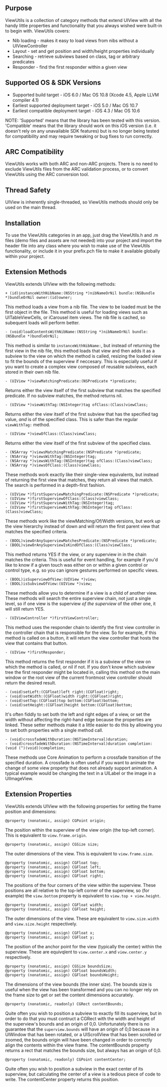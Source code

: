 Purpose
--------------

ViewUtils is a collection of category methods that extend UIView with all the handy little properties and functionality that you always wished were built-in to begin with. ViewUtils covers:

* Nib loading - makes it easy to load views from nibs without a UIViewController
* Layout - set and get position and width/height properties individually
* Searching - retrieve subviews based on class, tag or arbitrary predicates
* Responder - find the first responder within a given view

Supported OS & SDK Versions
-----------------------------

* Supported build target - iOS 6.0 / Mac OS 10.8 (Xcode 4.5, Apple LLVM compiler 4.1)
* Earliest supported deployment target - iOS 5.0 / Mac OS 10.7
* Earliest compatible deployment target - iOS 4.3 / Mac OS 10.6

NOTE: 'Supported' means that the library has been tested with this version. 'Compatible' means that the library should work on this iOS version (i.e. it doesn't rely on any unavailable SDK features) but is no longer being tested for compatibility and may require tweaking or bug fixes to run correctly.


ARC Compatibility
------------------

ViewUtils works with both ARC and non-ARC projects. There is no need to exclude ViewUtils files from the ARC validation process, or to convert ViewUtils using the ARC conversion tool.


Thread Safety
--------------

UIView is inherently single-threaded, so ViewUtils methods should only be used on the main thread.


Installation
--------------

To use the ViewUtils categories in an app, just drag the ViewUtils.h and .m files (demo files and assets are not needed) into your project and import the header file into any class where you wish to make use of the ViewUtils functionality, or include it in your prefix.pch file to make it available globally within your project.


Extension Methods
-------------------

ViewUtils extends UIView with the following methods:

    + (id)instanceWithNibName:(NSString *)nibNameOrNil bundle:(NSBundle *)bundleOrNil owner:(id)owner;
    
This method loads a view from a nib file. The view to be loaded must be the first object in the file. This method is useful for loading views such as UITableViewCells, or iCarousel item views. The nib file is cached, so subequent loads will perform better.
    
    - (void)loadContentsWithNibName:(NSString *)nibNameOrNil bundle:(NSBundle *)bundleOrNil;
    
This method is similar to `instanceWithNibName:`, but instead of returning the first view in the nib file, this method loads that view and then adds it as a subview to the view on which the method is called, resizing the loaded view to fit the bounds of the superview if neccesary. This is especially useful if you want to create a complex view composed of reusable subviews, each stored in their own nib file.
    
    - (UIView *)viewMatchingPredicate:(NSPredicate *)predicate;
    
Returns either the view itself of the first subview that matches the specified predicate. If no subview matches, the method returns nil.
    
    - (UIView *)viewWithTag:(NSInteger)tag ofClass:(Class)viewClass;
    
Returns either the view itself of the first subview that has the specified tag value, *and* is of the specified class. This is safer than the regular `viewWithTag:` method.
    
    - (UIView *)viewOfClass:(Class)viewClass;
    
Returns either the view itself of the first subview of the specified class.
    
    - (NSArray *)viewsMatchingPredicate:(NSPredicate *)predicate;
    - (NSArray *)viewsWithTag:(NSInteger)tag;
    - (NSArray *)viewsWithTag:(NSInteger)tag ofClass:(Class)viewClass;
    - (NSArray *)viewsOfClass:(Class)viewClass;
    
These methods work exactly like their single-view equivalents, but instead of returning the first view that matches, they return all views that match. The search is performed in a depth-first fashion.

    - (UIView *)firstSuperviewMatchingPredicate:(NSPredicate *)predicate;
    - (UIView *)firstSuperviewOfClass:(Class)viewClass;
    - (UIView *)firstSuperviewWithTag:(NSInteger)tag;
    - (UIView *)firstSuperviewWithTag:(NSInteger)tag ofClass:(Class)viewClass;
    
These methods work like the viewMatching/Of/Width versions, but work *up* the view hierarchy instead of down and will return the first parent view that matches the specified criteria.

    - (BOOL)viewOrAnySuperviewMatchesPredicate:(NSPredicate *)predicate;
    - (BOOL)viewOrAnySuperviewIsKindOfClass:(Class)viewClass;

This method returns YES if the view, or any superview in in the chain matches the criteria. This is useful for event handling, for example if you'd like to know if a given touch was either on or within a given control or control type, e.g. so you can ignore gestures performed on specific views.
    
    - (BOOL)isSuperviewOfView:(UIView *)view;
    - (BOOL)isSubviewOfView:(UIView *)view;
    
These methods allow you to determine if a view is a child of another view. These methods will search the entire superview chain, not just a single level, so if one view is the superview *of the superview* of the other one, it will still return YES.

    - (UIViewController *)firstViewController;

This method uses the responder chain to identify the first view controller in the controller chain that is responsible for the view. So for example, if this method is called on a button, it will return the view controller that hosts the view that contains that button.

    - (UIView *)firstResponder;
    
This method returns the first responder if it is a subview of the view on which the method is called, or nil if not. If you don't know which subview tree the first responder might be located in, calling this method on the main window or the root view of the current frontmost view controller should return the desired result.
    
    - (void)setLeft:(CGFloat)left right:(CGFloat)right;
    - (void)setWidth:(CGFloat)width right:(CGFloat)right;
    - (void)setTop:(CGFloat)top bottom:(CGFloat)bottom;
    - (void)setHeight:(CGFloat)height bottom:(CGFloat)bottom;

It's often fiddly to set both the left and right edges of a view, or set the width without affecting the right-hand edge because the properties are linked. These setter methods make it a little easier to do this by allowing you to set both properties with a single method call.

    - (void)crossfadeWithDuration:(NSTimeInterval)duration;
    - (void)crossfadeWithDuration:(NSTimeInterval)duration completion:(void (^)(void))completion;
    
These methods use Core Animation to perform a crossfade transition of the specified duration. A crossfade is often useful if you want to animate the change of some view property that does not already support animation. A typical example would be changing the text in a UILabel or the image in a UIImageView.


Extension Properties
--------------------

ViewUtils extends UIView with the following properties for setting the frame position and dimensions:

    @property (nonatomic, assign) CGPoint origin;
    
The position within the superview of the view origin (the top-left corner). This is equivalent to `view.frame.origin`.
    
    @property (nonatomic, assign) CGSize size;
    
The outer dimensions of the view. This is equivalent to `view.frame.size`.
    
    @property (nonatomic, assign) CGFloat top;
    @property (nonatomic, assign) CGFloat left;
    @property (nonatomic, assign) CGFloat bottom;
    @property (nonatomic, assign) CGFloat right;
    
The positions of the four corners of the view within the superview. These positions are all relative to the top-left corner of the superview, so (for example) the `view.bottom` property is equivalent to `view.top + view.height`.
    
    @property (nonatomic, assign) CGFloat width;
    @property (nonatomic, assign) CGFloat height;
    
The outer dimensions of the view. These are equivalent to `view.size.width` and  `view.size.height` respectively.
    
    @property (nonatomic, assign) CGFloat x;
    @property (nonatomic, assign) CGFloat y;
    
The position of the anchor point for the view (typically the center) within the superview. These are equivqlent to `view.center.x` and `view.center.y` respectively.

    @property (nonatomic, assign) CGSize boundsSize;
    @property (nonatomic, assign) CGFloat boundsWidth;
    @property (nonatomic, assign) CGFloat boundsHeight;
    
The dimensions of the view bounds (the inner size). The bounds size is useful when the view has been transformed and you can no longer rely on the frame size to get or set the content dimensions accurately.

    @property (nonatomic, readonly) CGRect contentBounds;
    
Quite often you wish to position a subview to exactly fill its superview, but in order to do that you must contruct a CGRect with the width and height of the superview's bounds and an origin of 0,0. Unfortunately there is no guarantee that the `superview.bounds` will have an origin of 0,0 because in a UIWindow that has been rotated, or a UIScrollView that has been scrolled or zoomed, the bounds origin will have been changed in order to correctly align the contents within the view frame. The contentBounds property returns a rect that matches the bounds size, but always has an origin of 0,0.
    
    @property (nonatomic, readonly) CGPoint contentCenter;
    
Quite often you wish to position a subview in the exact center of its superview, but calculating the center of a view is a tedious piece of code to write. The contentCenter property returns this position.
   